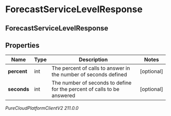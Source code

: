 # ForecastServiceLevelResponse

## ForecastServiceLevelResponse

## Properties

|Name | Type | Description | Notes|
|------------ | ------------- | ------------- | -------------|
| **percent** | int | The percent of calls to answer in the number of seconds defined | [optional] |
| **seconds** | int | The number of seconds to define for the percent of calls to be answered | [optional] |



_PureCloudPlatformClientV2 211.0.0_
